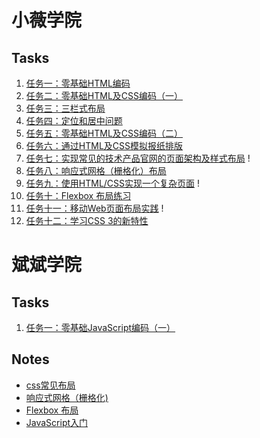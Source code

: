 # 小薇学院
## Tasks
1. [任务一：零基础HTML编码](https://w4n9hu1.github.io/IFE/1-1/HTML1)
2. [任务二：零基础HTML及CSS编码（一）](https://w4n9hu1.github.io/IFE/1-2/HTML&CSS.html)
3. [任务三：三栏式布局](https://w4n9hu1.github.io/IFE/1-3/三栏式布局.html)
4. [任务四：定位和居中问题](https://w4n9hu1.github.io/IFE/1-4/)
5. [任务五：零基础HTML及CSS编码（二）](https://w4n9hu1.github.io/IFE/1-5/)
6. [任务六：通过HTML及CSS模拟报纸排版](https://w4n9hu1.github.io/IFE/1-6/)
7. [任务七：实现常见的技术产品官网的页面架构及样式布局]() !
8. [任务八：响应式网格（栅格化）布局](https://w4n9hu1.github.io/IFE/1-8/)
9. [任务九：使用HTML/CSS实现一个复杂页面]() !
10. [任务十：Flexbox 布局练习](https://w4n9hu1.github.io/IFE/1-10/) 
11. [任务十一：移动Web页面布局实践]() !
12. [任务十二：学习CSS 3的新特性](https://w4n9hu1.github.io/IFE/1-12/) 
# 斌斌学院
## Tasks
1. [任务一：零基础JavaScript编码（一）](https://w4n9hu1.github.io/IFE/2-1/)
## Notes
- [css常见布局](https://github.com/W4n9Hu1/IFE/issues/1)
- [响应式网格（栅格化)](https://github.com/W4n9Hu1/IFE/issues/2)
- [Flexbox 布局](https://github.com/W4n9Hu1/IFE/issues/3)
- [JavaScript入门](https://github.com/W4n9Hu1/IFE/issues/4)

